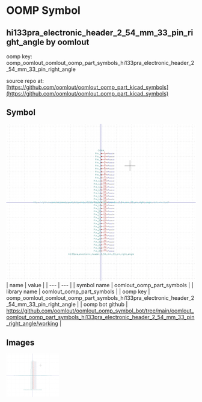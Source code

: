 # OOMP Symbol  
## hi133pra_electronic_header_2_54_mm_33_pin_right_angle  by oomlout  
  
oomp key: oomp_oomlout_oomlout_oomp_part_symbols_hi133pra_electronic_header_2_54_mm_33_pin_right_angle  
  
source repo at: [https://github.com/oomlout/oomlout_oomp_part_kicad_symbols](https://github.com/oomlout/oomlout_oomp_part_kicad_symbols)  
## Symbol  
  
[![working.png](working_600.png)](working.png)  
| name | value | 
| --- | --- | 
| symbol name | oomlout_oomp_part_symbols | 
| library name | oomlout_oomp_part_symbols | 
| oomp key | oomp_oomlout_oomlout_oomp_part_symbols_hi133pra_electronic_header_2_54_mm_33_pin_right_angle | 
| oomp bot github | https://github.com/oomlout/oomlout_oomp_symbol_bot/tree/main/oomlout_oomlout_oomp_part_symbols_hi133pra_electronic_header_2_54_mm_33_pin_right_angle/working | 
## Images  
  
[![working.png](working_140.png)](working.png)  
